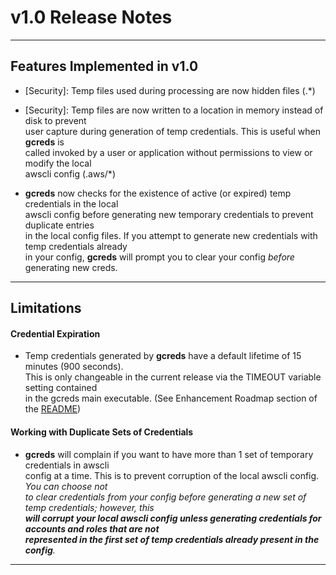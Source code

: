 # v1.0 Release Notes
* * * 

## Features Implemented in v1.0

* [Security]: Temp files used during processing are now hidden files (.*)

* [Security]: Temp files are now written to a location in memory instead of disk to prevent  
user capture during generation of temp credentials. This is useful when **gcreds** is  
called invoked by a user or application without permissions to view or modify the local  
awscli config (.aws/*)

* **gcreds** now checks for the existence of active (or expired) temp credentials in the local  
awscli config before generating new temporary credentials to prevent duplicate entries  
in the local config files.  If you attempt to generate new credentials with temp credentials already  
in your config, **gcreds** will prompt you to clear your config _before_ generating new creds.

* * *

## Limitations

#### Credential Expiration

* Temp credentials generated by **gcreds** have a default lifetime of 15 minutes (900 seconds).  
This is only changeable in the current release via the TIMEOUT variable setting contained  
in the gcreds main executable.  (See Enhancement Roadmap section of the [README](../README.md))

#### Working with Duplicate Sets of Credentials

* **gcreds** will complain if you want to have more than 1 set of temporary credentials in awscli  
config at a time. This is to prevent corruption of the local awscli config.  _You can choose not  
to clear credentials from your config before generating a new set of temp credentials; however, this  
**will corrupt your local awscli config unless generating credentials for accounts and roles that are not  
represented in the first set of temp credentials already present in the config**._

* * *